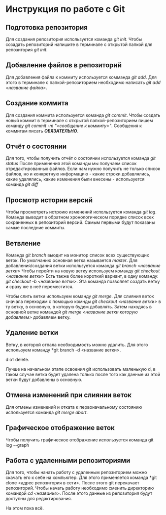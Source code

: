 # Инструкция по работе с Git

## Подготовка репозитория
Для создания репозитория используется команда *git init*. Чтобы созадать репозиторий напишите в терминале с открытой папкой для репозитория *git init*.

## Добавление файлов в репозиторий

Для добавления файла к коммиту используется комманда *git add*. Для этого в терминале с папкой-репозиторием необходимо написать *git add <название файла>*.

## Создание коммита
Для создания коммита используется команда *git commit*. Чтобы создать новый коммит в терминале с открытой папкой-репозиторием пишем команду *git commit -m "<сообщение к коммиту>"*. Сообщения к коммитам писать ***ОБЯЗАТЕЛЬНО***.

## Отчёт о состоянии
Для того, чтобы получить отчёт о состоянии   используется команда *git status*
После применения этой команды мы получаем список отредактированных файлов.
Если нам нужно получить не только список файлов, но и конкретную информацию -  какие строки добавлялись, какие удалялись, какие изменения были внесены - используется команда *git diff*

## Просмотр истории версий
Чтобы просмотреть  истроию изменений  используется команда *git log*.
Команда выводит в обратном хронологическом порядке список всех сохраненных в репозиторий версий. Самым первыми будут показаны самые последние коммиты.

## Ветвление
Команда *git branch* выодит на монитор список всех существующих веток. По умолчанию основная ветка называется *master*. 
Для добавления/создания ветки используется команда *git branch <название ветки>*
Чтобы перейти на новую ветку используем команду *git checkout <название ветки>*
Есть также более короткий вариант, в одну команду: *git checkout -b <название ветки>*. Эта команда позволяет создать ветку и сразу же в неё переместится.

Чтобы слить ветки используем команду *git merge*.
Для слияния веток сначала переходим  с помощью комнды *git checkout <название ветки>* в ту ветку, в основную, в которую будем добавлять.
Затем находясь в основной ветке командой *git merge <название ветки которую добавляем>* добавляем ветку. 

## Удаление ветки
Ветку, в которой отпала необходимость можно удалить. Для этого используем команду *git branch -d <название ветки>.

d от delete.

Лучше на начальном этапе освоения git использовать маленькую d, в таком случае ветка будет удалена только после того как данные из этой ветки будут добавлены в основную.

## Отмена изменений при слиянии веток
Для отмены изменений и отката к первоначальному состоянию используется команда *git merge abort*.

## Графическое отображение веток
Чтобы получить графическое отображение используется команда git log --graph

## Работа с удаленными репозиториями
Для того, чтобы начать работу с удаленным репозиторием можно скачать его к себе на компьютер. Для этого применяется команда *git clone <адрес репозитория в сети>.
После этого git перекачает репозиторий. Чтобы начать работу  необходимо сменить директорию командой *cd <название>*. 
После этого данные из репозитория будут доступны для редактирования.

На этом пока всё.
